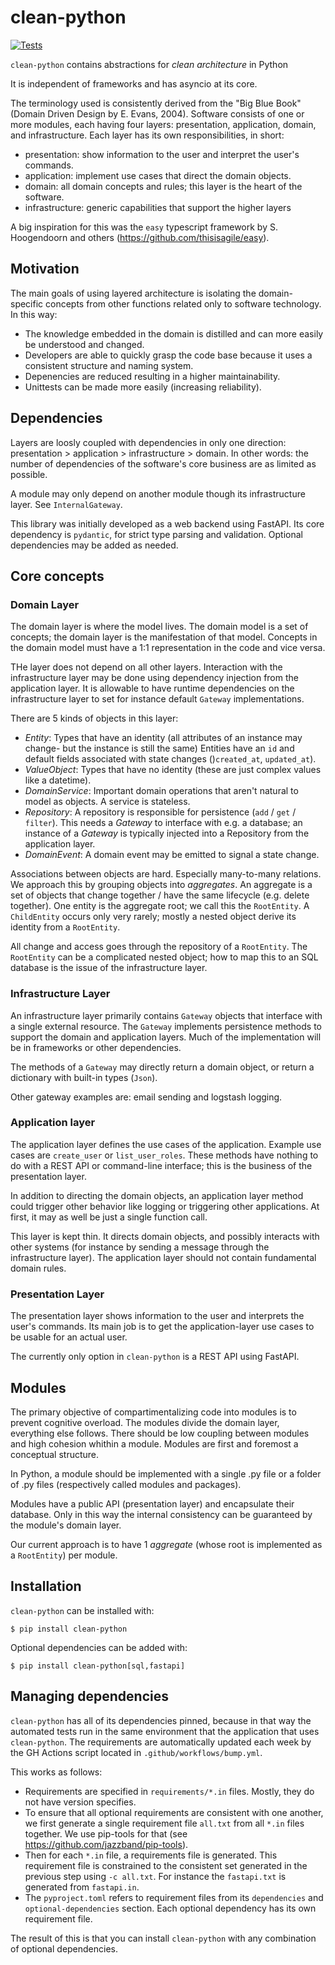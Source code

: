 # clean-python

[![Tests](https://github.com/nens/clean-python/actions/workflows/test.yml/badge.svg?branch=main)](https://github.com/nens/clean-python/actions/workflows/test.yml)

``clean-python`` contains abstractions for *clean architecture* in Python

It is independent of frameworks and has asyncio at its core.

The terminology used is consistently derived from the "Big Blue Book" (Domain Driven Design by E. Evans, 2004). Software consists of one or more modules, each having four layers: presentation, application, domain, and infrastructure. Each layer has its own responsibilities, in short:

- presentation: show information to the user and interpret the user's commands.
- application: implement use cases that direct the domain objects.
- domain: all domain concepts and rules; this layer is the heart of the software.
- infrastructure: generic capabilities that support the higher layers

A big inspiration for this was the ``easy`` typescript framework by S. Hoogendoorn and others
(https://github.com/thisisagile/easy).

## Motivation

The main goals of using layered architecture is isolating the domain-specific concepts from
other functions related only to software technology. In this way:

- The knowledge embedded in the domain is distilled and can more easily be
  understood and changed.
- Developers are able to quickly grasp the code base because it uses
  a consistent structure and naming system.
- Depenencies are reduced resulting in a higher maintainability.
- Unittests can be made more easily (increasing reliability).

## Dependencies
Layers are loosly coupled with dependencies in only one direction: presentation > application > infrastructure > domain. In other words: the number of dependencies of the software's core business are as limited as possible.

A module may only depend on another module though its infrastructure layer. See ``InternalGateway``.

This library was initially developed as a web backend using FastAPI. Its core dependency is ``pydantic``,
for strict type parsing and validation. Optional dependencies may be added as needed.

## Core concepts

### Domain Layer

The domain layer is where the model lives. The domain model is a set of concepts; the domain layer
is the manifestation of that model. Concepts in the domain model must have a 1:1 representation in the
code and vice versa.

THe layer does not depend on all other layers. Interaction with the infrastructure layer may be done
using dependency injection from the application layer. It is allowable to have runtime dependencies on the
infrastructure layer to set for instance default ``Gateway`` implementations.

There are 5 kinds of objects in this layer:

- *Entity*: Types that have an identity (all attributes of an instance may change- but the instance is still the same)
  Entities have an ``id`` and default fields associated with state changes ()``created_at``, ``updated_at``).
- *ValueObject*: Types that have no identity (these are just complex values like a datetime).
- *DomainService*: Important domain operations that aren't natural to model as objects. A service is stateless.
- *Repository*: A repository is responsible for persistence (``add`` / ``get`` / ``filter``). This needs
  a *Gateway* to interface with e.g. a database; an instance of a *Gateway* is typically injected into a
  Repository from the application layer.
- *DomainEvent*: A domain event may be emitted to signal a state change.

Associations between objects are hard. Especially many-to-many relations. We approach this by grouping objects
into *aggregates*. An aggregate is a set of objects that change together / have the same lifecycle (e.g. delete together). One entity is the aggregate root; we call this the ``RootEntity``. A ``ChildEntity`` occurs only very
rarely; mostly a nested object derive its identity from a ``RootEntity``.

All change and access goes through the repository of a ``RootEntity``. The ``RootEntity`` can be a complicated
nested object; how to map this to an SQL database is the issue of the infrastructure layer.

### Infrastructure Layer

An infrastructure layer primarily contains ``Gateway`` objects that interface with a single external resource.
The ``Gateway`` implements persistence methods to support the domain and application layers. Much of the implementation will be in frameworks or other dependencies.

The methods of a ``Gateway`` may directly return a domain object, or return a dictionary with built-in types (``Json``).

Other gateway examples are: email sending and logstash logging.

### Application layer

The application layer defines the use cases of the application. Example use cases are `create_user` or `list_user_roles`. These methods have nothing to do with a REST API or command-line interface; this is
the business of the presentation layer.

In addition to directing the domain objects, an application layer method could trigger other behavior
like logging or triggering other applications. At first, it may as well be just a single function call.

This layer is kept thin. It directs domain objects, and possibly interacts with other systems
(for instance by sending a message through the infrastructure layer). The application layer should
not contain fundamental domain rules.

### Presentation Layer

The presentation layer shows information to the user and interprets the user's commands.
Its main job is to get the application-layer use cases to be usable for an actual user.

The currently only option in ``clean-python`` is a REST API using FastAPI.

## Modules

The primary objective of compartimentalizing code into modules is to prevent cognitive overload.
The modules divide the domain layer, everything else follows. There should be low coupling
between modules and high cohesion whithin a module. Modules are first and foremost a conceptual
structure.

In Python, a module should be implemented with a single .py file or a folder of .py files (respectively
called modules and packages).

Modules have a public API (presentation layer) and encapsulate their database. Only in this way
the internal consistency can be guaranteed by the module's domain layer.

Our current approach is to have 1 *aggregate* (whose root is implemented as a ``RootEntity``) per module.

## Installation

``clean-python`` can be installed with:

    $ pip install clean-python

Optional dependencies can be added with:

    $ pip install clean-python[sql,fastapi]

## Managing dependencies

``clean-python`` has all of its dependencies pinned, because in that way the automated tests run
in the same environment that the application that uses ``clean-python``. The requirements are automatically
updated each week by the GH Actions script located in `.github/workflows/bump.yml`.

This works as follows:

- Requirements are specified in `requirements/*.in` files. Mostly, they do not have version specifies.
- To ensure that all optional requirements are consistent with one another, we first generate
  a single requirement file `all.txt` from all `*.in` files together. We use pip-tools for that
  (see https://github.com/jazzband/pip-tools).
- Then for each `*.in` file, a requirements file is generated. This requirement file is constrained to
  the consistent set generated in the previous step using `-c all.txt`.
  For instance the `fastapi.txt` is generated from `fastapi.in`.
- The `pyproject.toml` refers to requirement files from its `dependencies` and `optional-dependencies`
  section. Each optional dependency has its own requirement file.

The result of this is that you can install ``clean-python`` with any combination of optional dependencies.
